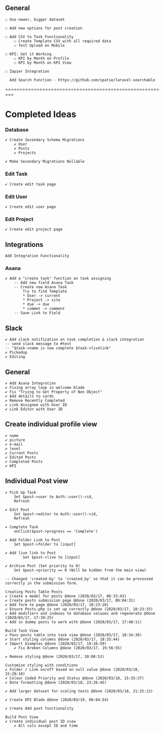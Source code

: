        

## General

    ☐ Use newer, bigger dataset

    ☐ Add new options for post creation

    ☐ Add CSV to Task Functionality
        ☐ Create Template CSV with all required data
        ☐ Test Upload on Mobile

    ☐ KPI: Get it Working
        ☐ KPI by Month on Profile
        ☐ KPI by Month on KPI View

    ☐ Zapier Integration
      
      Add Search Function - https://github.com/spatie/laravel-searchable

=========================================================

# Completed Ideas
    
### Database
    ✔ Create Secondary Schema Migrations
        ✔ User
        ✔ Posts
        ✔ Projects

    ✔ Make Secondary Migrations Nullable
    

### Edit Task
    ✔ Create edit task page

### Edit User
    ✔ Create edit user page
    
### Edit Project
    ✔ Create edit project page

## Integrations
    Add Integration Functionality

### Asana

    ✔ Add a "create task" function on task assigning
        -- Add new field Asana Task
        -- Create new Asana Task
            Try to find Template
            * User -> current
            * Project -> site
            * due -> due
            * commet -> comment 
        -- Save Link to Field

## Slack

    ✔ Add slack notification on task completion & slack integration
    -- send slack message to #test
    -- "$task->name is now complete $task->livelink"
    ✔ Pickedup
    ✔ Editing

## General

    ✔ Add Asana Integration
    ✔ Fixing array loop in welcome blade
    ✔ Fix "Trying to Get Property of Non Object"
    ✔ Add details to cards
    ✔ Remove Recently Completed
    ✔ Link Assignee with User ID
    ✔ Link Editor with User ID

## Create individual profile view
    ✔ name
    ✔ picture
    ✔ e-mail
    ✔ level
    ✔ Current Posts
    ✔ Edited Posts
    ✔ Completed Posts
    ✔ KPI 

## Individual Post view
    ✔ Pick Up Task 
        Set $post->user to Auth::user()->id,
        Refresh

    ✔ Edit Post
        Set $post->editor to Auth::user()->id,
        Refresh  

    ✔ Complete Task
        onClick($post->progress == 'Complete')    

    ✔ Add Folder Link to Post
        Set $post->folder to [input]

    ✔ Add live link to Post
            Set $post->live to [input]

    ✔ Archive Post (Set priority to 0)
        Set $post->priority == 0 (Will be hidden from the main view)

    -- Changed 'created-by' to 'created_by' so that it can be processed correctly in the submission form.

    Creating Posts Table Posts
    ✔ Create a model for posts @done (2020/03/17, 08:33:43)
    ✔ Create posts submission page @done (2020/03/17, 09:04:31)
    ✔ Add form to page @done (2020/03/17, 10:23:28)
    ✔ Ensure Posts.php is set up correctly @done (2020/03/17, 10:23:33)
    ✔ Add modifiers and indexes to database valuues and regenerate @done (2020/03/17, 17:39:25)
    ✔ Add in dummy posts to work with @done (2020/03/17, 17:48:11)

    Build Task View
    ✔ Pass posts table into task view @done (2020/03/17, 18:34:36)
    ✔ Start styling columns @done (2020/03/17, 18:35:44)
    ✔ Import Examples @done (2020/03/17, 19:26:59)
        ✔ Fix Broken Columns @done (2020/03/17, 19:56:55)

    ✔ Remove styling @done (2020/03/17, 20:08:53)

    Customize styling with conditions
    ✔ Folder / Link on/off based on null value @done (2020/03/18, 15:20:10)
    ✔ Colour Coded Priority and Status @done (2020/03/18, 15:35:37)
    ✔ Date formatting @done (2020/03/18, 23:26:45)

    ✔ Add larger dataset for scaling tests @done (2020/03/18, 21:25:13)

    ✔ Create KPI Blade @done (2020/03/19, 00:04:54)

    ✔ Create Add post functionality

    Build Post View
    ✔ Create individual post ID view
        ✔ All cols except ID and time
